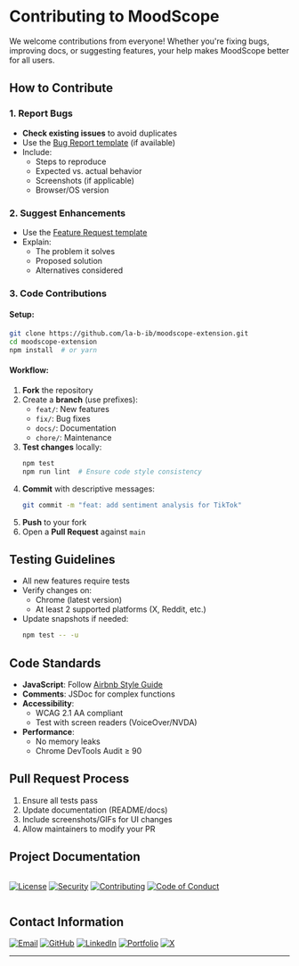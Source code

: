 
# Contributing to MoodScope 

We welcome contributions from everyone! Whether you're fixing bugs, improving docs, or suggesting features, your help makes MoodScope better for all users.

##  How to Contribute

### 1. Report Bugs
- **Check existing issues** to avoid duplicates
- Use the [Bug Report template](ISSUE_TEMPLATE/bug_report.md) (if available)
- Include:
  - Steps to reproduce
  - Expected vs. actual behavior
  - Screenshots (if applicable)
  - Browser/OS version

### 2. Suggest Enhancements
- Use the [Feature Request template](ISSUE_TEMPLATE/feature_request.md)
- Explain:
  - The problem it solves
  - Proposed solution
  - Alternatives considered

### 3. Code Contributions
#### Setup:
```bash
git clone https://github.com/la-b-ib/moodscope-extension.git
cd moodscope-extension
npm install  # or yarn
```

#### Workflow:
1. **Fork** the repository
2. Create a **branch** (use prefixes):
   - `feat/`: New features
   - `fix/`: Bug fixes
   - `docs/`: Documentation
   - `chore/`: Maintenance
3. **Test changes** locally:
   ```bash
   npm test
   npm run lint  # Ensure code style consistency
   ```
4. **Commit** with descriptive messages:
   ```bash
   git commit -m "feat: add sentiment analysis for TikTok"
   ```
5. **Push** to your fork
6. Open a **Pull Request** against `main`

##  Testing Guidelines
- All new features require tests
- Verify changes on:
  - Chrome (latest version)
  - At least 2 supported platforms (X, Reddit, etc.)
- Update snapshots if needed:
  ```bash
  npm test -- -u
  ```

##  Code Standards
- **JavaScript**: Follow [Airbnb Style Guide](https://github.com/airbnb/javascript)
- **Comments**: JSDoc for complex functions
- **Accessibility**:
  - WCAG 2.1 AA compliant
  - Test with screen readers (VoiceOver/NVDA)
- **Performance**:
  - No memory leaks
  - Chrome DevTools Audit ≥ 90

##  Pull Request Process
1. Ensure all tests pass
2. Update documentation (README/docs)
3. Include screenshots/GIFs for UI changes
4. Allow maintainers to modify your PR

## Project Documentation

<div style="display: flex; gap: 10px; margin: 15px 0; align-items: center; flex-wrap: wrap;">

[![License](https://img.shields.io/badge/License-See_FILE-007EC7?style=for-the-badge&logo=creativecommons)](LICENSE)
[![Security](https://img.shields.io/badge/Security-Policy_%7C_Reporting-FF6D00?style=for-the-badge&logo=owasp)](SECURITY.md)
[![Contributing](https://img.shields.io/badge/Contributing-Guidelines-2E8B57?style=for-the-badge&logo=git)](CONTRIBUTING.md)
[![Code of Conduct](https://img.shields.io/badge/Code_of_Conduct-Community_Standards-FF0000?style=for-the-badge&logo=opensourceinitiative)](CODE_OF_CONDUCT.md)

</div>

## Contact Information



  
[![Email](https://img.shields.io/badge/Email-D14836?style=for-the-badge&logo=gmail&logoColor=white)](mailto:labib.45x@gmail.com)
[![GitHub](https://img.shields.io/badge/GitHub-181717?style=for-the-badge&logo=github&logoColor=white)](https://github.com/la-b-ib)
[![LinkedIn](https://img.shields.io/badge/LinkedIn-0077B5?style=for-the-badge&logo=linkedin&logoColor=white)](https://www.linkedin.com/in/la-b-ib/)
[![Portfolio](https://img.shields.io/badge/Website-0A5C78?style=for-the-badge&logo=internet-explorer&logoColor=white)](https://la-b-ib.github.io/)
[![X](https://img.shields.io/badge/X-000000?style=for-the-badge&logo=twitter&logoColor=white)](https://x.com/la_b_ib_)






---

